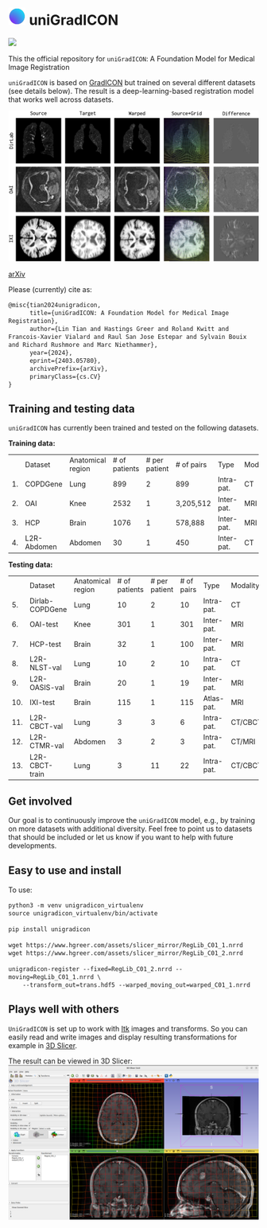 # <img src="ICON_universal_model.png" width="35" height="35"> uniGradICON

[<img src="https://github.com/uncbiag/unigradicon/actions/workflows/test_readme_works.yml/badge.svg">](https://github.com/uncbiag/unigradicon/actions)

This the official repository for `uniGradICON`: A Foundation Model for Medical Image Registration

`uniGradICON` is based on [GradICON](https://github.com/uncbiag/ICON) but trained on several different datasets (see details below). 
The result is a deep-learning-based registration model that works well across datasets. 

![teaser](IntroFigure.jpg?raw=true)

[arXiv](https://arxiv.org/abs/2403.05780)

Please (currently) cite as:
```
@misc{tian2024unigradicon,
      title={uniGradICON: A Foundation Model for Medical Image Registration}, 
      author={Lin Tian and Hastings Greer and Roland Kwitt and Francois-Xavier Vialard and Raul San Jose Estepar and Sylvain Bouix and Richard Rushmore and Marc Niethammer},
      year={2024},
      eprint={2403.05780},
      archivePrefix={arXiv},
      primaryClass={cs.CV}
}
```

## Training and testing data

`uniGradICON` has currently been trained and tested on the following datasets.

**Training data:**
<table>
    <tr>
        <td> </td>
        <td>Dataset</td>
        <td>Anatomical region</td>
        <td># of patients</td>
        <td># per patient</td>
        <td># of pairs</td>
        <td>Type</td>
        <td>Modality</td>
    </tr>
    <tr>
        <td>1.</td> 
        <td>COPDGene</td>
        <td>Lung</td>
        <td>899</td>
        <td>2</td>
        <td>899</td>
        <td>Intra-pat.</td>
        <td>CT</td>
    </tr>
    <tr>
        <td>2.</td> 
        <td>OAI</td>
        <td>Knee</td>
        <td>2532</td>
        <td>1</td>
        <td>3,205,512</td>
        <td>Inter-pat.</td>
        <td>MRI</td>
    </tr>
    <tr>
        <td>3.</td> 
        <td>HCP</td>
        <td>Brain</td>
        <td>1076</td>
        <td>1</td>
        <td>578,888</td>
        <td>Inter-pat.</td>
        <td>MRI</td>
    </tr>
    <tr>
        <td>4.</td>
        <td>L2R-Abdomen</td>
        <td>Abdomen</td>
        <td>30</td>
        <td>1</td>
        <td>450</td>
        <td>Inter-pat.</td>
        <td>CT</td>
    </tr>
</table>

**Testing data:**
<table>
    <tr>
        <td> </td>
        <td>Dataset</td>
        <td>Anatomical region</td>
        <td># of patients</td>
        <td># per patient</td>
        <td># of pairs</td>
        <td>Type</td>
        <td>Modality</td>
    </tr>     
    <tr>
        <td>5.</td>
        <td>Dirlab-COPDGene</td>
        <td>Lung</td>
        <td>10</td>
        <td>2</td>
        <td>10</td>
        <td>Intra-pat.</td>
        <td>CT</td>
    </tr>
    <tr>
        <td>6.</td>
        <td>OAI-test</td>
        <td>Knee</td>
        <td>301</td>
        <td>1</td>
        <td>301</td>
        <td>Inter-pat.</td>
        <td>MRI</td>
    </tr>
    <tr>
        <td>7.</td>
        <td>HCP-test</td>
        <td>Brain</td>
        <td>32</td>
        <td>1</td>
        <td>100</td>
        <td>Inter-pat.</td>
        <td>MRI</td>
    </tr>
    <tr>
        <td>8.</td>
        <td>L2R-NLST-val</td>
        <td>Lung</td>
        <td>10</td>
        <td>2</td>
        <td>10</td>
        <td>Intra-pat.</td>
        <td>CT</td>
    </tr>
    <tr>
        <td>9.</td>
        <td>L2R-OASIS-val</td>
        <td>Brain</td>
        <td>20</td>
        <td>1</td>
        <td>19</td>
        <td>Inter-pat.</td>
        <td>MRI</td>
    </tr>
    <tr>
        <td>10.</td>
        <td>IXI-test</td>
        <td>Brain</td>
        <td>115</td>
        <td>1</td>
        <td>115</td>
        <td>Atlas-pat.</td>
        <td>MRI</td>
    </tr>
    <tr>
        <td>11.</td>
        <td>L2R-CBCT-val</td>
        <td>Lung</td>
        <td>3</td>
        <td>3</td>
        <td>6</td>
        <td>Intra-pat.</td>
        <td>CT/CBCT</td>
    </tr>
    <tr>
        <td>12.</td>
        <td>L2R-CTMR-val</td>
        <td>Abdomen</td>
        <td>3</td>
        <td>2</td>
        <td>3</td>
        <td>Intra-pat.</td>
        <td>CT/MRI</td>
    </tr>
    <tr>
        <td>13.</td>
        <td>L2R-CBCT-train</td>
        <td>Lung</td>
        <td>3</td>
        <td>11</td>
        <td>22</td>
        <td>Intra-pat.</td>
        <td>CT/CBCT</td>
    </tr>
</table>

## Get involved

Our goal is to continuously improve the `uniGradICON` model, e.g., by training on more datasets with additional diversity. Feel free to point us to datasets that should be included or let us know if you want to help with future developments.

## Easy to use and install

To use:

```
python3 -m venv unigradicon_virtualenv
source unigradicon_virtualenv/bin/activate

pip install unigradicon

wget https://www.hgreer.com/assets/slicer_mirror/RegLib_C01_1.nrrd
wget https://www.hgreer.com/assets/slicer_mirror/RegLib_C01_2.nrrd

unigradicon-register --fixed=RegLib_C01_2.nrrd --moving=RegLib_C01_1.nrrd \
    --transform_out=trans.hdf5 --warped_moving_out=warped_C01_1.nrrd

```

## Plays well with others

`UniGradICON` is set up to work with [Itk](https://itk.org/) images and transforms. So you can easily read and write images and display resulting transformations for example in [3D Slicer](https://www.slicer.org/).

The result can be viewed in 3D Slicer:
![result](slicer_output.png?raw=true)


